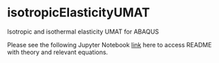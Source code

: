 # isotropicElasticityUMAT
Isotropic and isothermal elasticity UMAT for ABAQUS

Please see the following Jupyter Notebook [link](https://nbviewer.jupyter.org/github/sagerag/isotropicElasticityUMAT/blob/main/lineaElasticUMAT.ipynb) here to access README with theory and relevant equations.

